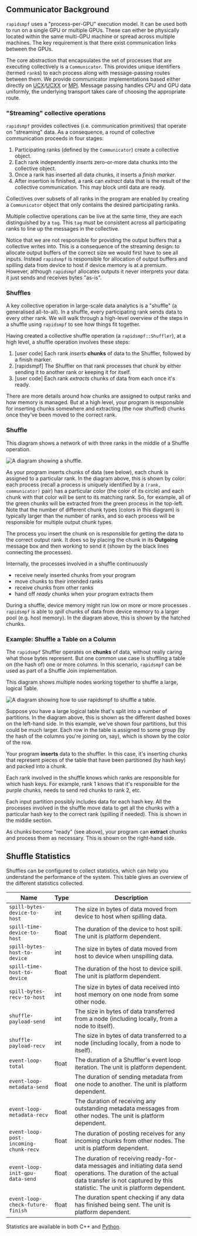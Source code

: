 ## Communicator Background

`rapidsmpf` uses a "process-per-GPU" execution model. It can be used both
to run on a single GPU or multiple GPUs. These can either be physically
located within the same multi-GPU machine or spread across multiple
machines. The key requirement is that there exist communication links
between the GPUs.

The core abstraction that encapsulates the set of processes that are
executing collectively is a `Communicator`. This provides unique
identifiers (termed `rank`s) to each process along with message-passing
routes between them. We provide communicator implementations based either
directly on [UCX](https://openucx.org/)/[UCXX](https://github.com/rapidsai/ucxx) or
[MPI](https://www.mpi-forum.org). Message passing handles CPU and GPU data
uniformly, the underlying transport takes care of choosing the appropriate
route.

### "Streaming" collective operations

`rapidsmpf` provides collectives (i.e. communication
primitives) that operate on "streaming" data. As a consequence, a
round of collective communication proceeds in four stages:

1. Participating ranks (defined by the `Communicator`) create a
   collective object.
2. Each rank independently _inserts_ zero-or-more data chunks into the
   collective object.
3. Once a rank has inserted all data chunks, it inserts a _finish marker_.
4. After insertion is finished, a rank can _extract_ data that is the
   result of the collective communication. This may block until data are
   ready.
   
Collectives over subsets of all ranks in the program are enabled by
creating a `Communicator` object that only contains the desired
participating ranks.

Multiple collective operations can be live at the same time, they are each
distinguished by a `tag`. This `tag` must be consistent across all
participating ranks to line up the messages in the collective.

Notice that we are not responsible for providing the output buffers that a
collective writes into. This is a consequence of the streaming design: to
allocate output buffers of the correct size we would first have to see all
inputs. Instead `rapidsmpf` is responsible for allocation of output buffers
and spilling data from device to host if device memory is at a premium.
However, although `rapidsmpf` allocates outputs it never interprets your
data: it just sends and receives bytes "as-is".

### Shuffles

A key collective operation in large-scale data analytics is a "shuffle"
(a generalised all-to-all). In a shuffle, every participating rank sends
data to every other rank. We will walk through a high-level overview of the
steps in a shuffle using `rapidsmpf` to see how things fit together.

Having created a collective shuffle operation (a `rapidsmpf::Shuffler`), at
a high level, a shuffle operation involves these steps:

1. [user code] Each rank *inserts* **chunks** of data to the Shuffler,
   followed by a finish marker.
2. [rapidsmpf] The Shuffler on that rank processes that chunk by either sending it to
   another rank or keeping it for itself.
3. [user code] Each rank *extracts* chunks of data from each once it's
   ready.

There are more details around how chunks are assigned to output ranks and how memory is
managed. But at a high level, your program is responsible for inserting chunks
somewhere and extracting (the now shuffled) chunks once they've been moved to
the correct rank.

### Shuffle

This diagram shows a network of with three ranks in the middle of a Shuffle operation.

![A diagram showing a shuffle.](_static/rapidsmpf-shuffler-transparent-fs8.png)

As your program inserts chunks of data (see below), each chunk is assigned to
a particular rank. In the diagram above, this is shown by color: each
process (recall a process is uniquely identified by a `(rank,
communicator)` pair) has a particular color (the color of its circle) and each chunk with that color will
be sent to its matching rank. So, for example, all of the green chunks will be
extracted from the green process in the top-left. Note that the number of different
chunk types (colors in this diagram) is typically larger than the number of ranks,
and so each process will be responsible for multiple output chunk types.

The process you insert the chunk on is responsible for getting the data to the
correct output rank. It does so by placing the chunk in its **Outgoing** message
box and then working to send it (shown by the black lines connecting the processes).

Internally, the processes involved in a shuffle continuously

- receive newly inserted chunks from your program
- move chunks to their intended ranks
- receive chunks from other ranks
- hand off *ready* chunks when your program extracts them

During a shuffle, device memory might run low on more or more processes . `rapidsmpf` is able to *spill* chunks of data from device memory to a
larger pool (e.g. host memory). In the diagram above, this is shown by the
hatched chunks.

### Example: Shuffle a Table on a Column

The `rapidsmpf` Shuffler operates on **chunks** of data, without really caring
what those bytes represent. But one common use case is shuffling a table on (the
hash of) one or more columns. In this scenario, `rapidsmpf` can be used as part
of a Shuffle Join implementation.

This diagram shows multiple nodes working together to shuffle a large, logical
Table.

![A diagram showing how to use rapidsmpf to shuffle a table.](_static/rapidsmpf-shuffle-table-fs8.png)

Suppose you have a large logical table that's split into a number of partitions.
In the diagram above, this is shown as the different dashed boxes on the
left-hand side. In this example, we've shown four partitions, but this could be
much larger. Each row in the table is assigned to some group (by the hash of the
columns you're joining on, say), which is shown by the color of the row.

Your program **inserts** data to the shuffler. In this case, it's inserting
chunks that represent pieces of the table that have been partitioned (by hash
key) and packed into a chunk.

Each rank involved in the shuffle knows which ranks are responsible for which
hash keys. For example, rank 1 knows that it's responsible for the purple
chunks, needs to send red chunks to rank 2, etc.

Each input partition possibly includes data for each hash key. All the processes
involved in the shuffle move data to get all the chunks with a particular hash
key to the correct rank (spilling if needed). This is shown in the middle
section.

As chunks become "ready" (see above), your program can **extract** chunks and
process them as necessary. This is shown on the right-hand side.

## Shuffle Statistics

Shuffles can be configured to collect statistics, which can help you understand the performance of the system.
This table gives an overview of the different statistics collected.

| Name | Type | Description |
| --- | --- | --- |
| `spill-bytes-device-to-host` | int | The size in bytes of data moved from device to host when spilling data. |
| `spill-time-device-to-host` | float | The duration of the device to host spill. The unit is platform dependent. |
| `spill-bytes-host-to-device` | int | The size in bytes of data moved from host to device when unspilling data. |
| `spill-time-host-to-device` | float | The duration of the host to device spill. The unit is platform dependent. |
| `spill-bytes-recv-to-host` | int | The size in bytes of data received into host memory on one node from some other node. |
| `shuffle-payload-send` | int | The size in bytes of data transferred from a node (including locally, from a node to itself). |
| `shuffle-payload-recv` | int | The size in bytes of data transferred to a node (including locally, from a node to itself). |
| `event-loop-total` | float | The duration of a Shuffler's event loop iteration. The unit is platform dependent. |
| `event-loop-metadata-send` | float | The duration of sending metadata from one node to another. The unit is platform dependent. |
| `event-loop-metadata-recv` | float | The duration of receiving any outstanding metadata messages from other nodes. The unit is platform dependent. |
| `event-loop-post-incoming-chunk-recv` | float | The duration of posting receives for any incoming chunks from other nodes. The unit is platform dependent. |
| `event-loop-init-gpu-data-send` | float | The duration of receiving ready-for-data messages and initiating data send operations. The duration of the actual data transfer is not captured by this statistic. The unit is platform dependent. |
| `event-loop-check-future-finish` | float | The duration spent checking if any data has finished being sent. The unit is platform dependent. |

Statistics are available in both C++ and [Python](#api-statistics).
